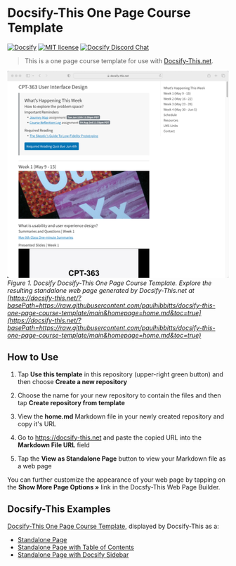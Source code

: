 # Docsify-This One Page Course Template

[![Docsify](https://img.shields.io/npm/v/docsify?label=docsify)](https://docsify.js.org/)
[![MIT license](https://img.shields.io/badge/License-MIT-blue.svg)](https://github.com/hibbitts-design/docsify-open-course-starter-kit/blob/main/LICENSE)
<a href="https://discord.gg/zT8eS8ZG">
    <img src="https://img.shields.io/badge/chat-on%20discord-7289DA.svg" alt="Docsify Discord Chat" />
</a>

> This is a one page course template for use with [Docsify-This.net](https://docsify-this.net/#/).

![ Docsify Docsify-This One Page Course Template](screenshot.png)
_Figure 1. Docsify Docsify-This One Page Course Template. Explore the resulting standalone web page generated by Docsify-This.net at [https://docsify-this.net/?basePath=https://raw.githubusercontent.com/paulhibbitts/docsify-this-one-page-course-template/main&homepage=home.md&toc=true](https://docsify-this.net/?basePath=https://raw.githubusercontent.com/paulhibbitts/docsify-this-one-page-course-template/main&homepage=home.md&toc=true)_

How to Use
---

1. Tap **Use this template** in this repository (upper-right green button) and then choose **Create a new repository**

2. Choose the name for your new repository to contain the files and then tap **Create repository from template**

3. View the **home.md** Markdown file in your newly created repository and copy it's URL

4. Go to https://docsify-this.net and paste the copied URL into the **Markdown File URL** field

5. Tap the **View as Standalone Page** button to view your Markdown file as a web page

You can further customize the appearance of your web page by tapping on the **Show More Page Options »** link in the Docsfy-This Web Page Builder.

Docsify-This Examples
---

[Docsify-This One Page Course Template](https://github.com/paulhibbitts/docsify-this-one-page-course/blob/main/home.md), displayed by Docsify-This as a:  
* [Standalone Page](https://docsify-this.net/?basePath=https://raw.githubusercontent.com/paulhibbitts/docsify-this-one-page-course/main&homepage=home.md "Docsify-This One Page Course")  
* [Standalone Page with Table of Contents](https://docsify-this.net/?basePath=https://raw.githubusercontent.com/paulhibbitts/docsify-this-one-page-course/main&homepage=home.md&toc=true "Docsify-This One Page Course")
* [Standalone Page with Docsify Sidebar](https://docsify-this.net/?basePath=https://raw.githubusercontent.com/paulhibbitts/docsify-this-one-page-course/main&homepage=home.md&sidebar=true "Docsify-This One Page Course")